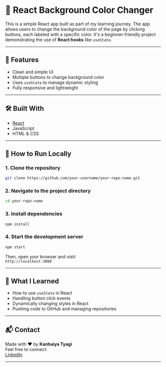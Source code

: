 # 🎨 React Background Color Changer

This is a simple React app built as part of my learning journey. The app allows users to change the background color of the page by clicking buttons, each labeled with a specific color. It's a beginner-friendly project demonstrating the use of **React hooks** like `useState`.

---

## 🚀 Features

- Clean and simple UI  
- Multiple buttons to change background color  
- Uses `useState` to manage dynamic styling  
- Fully responsive and lightweight  

---

## 🛠️ Built With

- [React](https://reactjs.org/)  
- JavaScript  
- HTML & CSS  

---

## 📂 How to Run Locally


### 1. Clone the repository
```bash
git clone https://github.com/your-username/your-repo-name.git
```

### 2. Navigate to the project directory
```bash
cd your-repo-name
```

### 3. Install dependencies
```bash
npm install
```

### 4. Start the development server
```bash
npm start
```
Then, open your browser and visit:  
`http://localhost:3000`

---

## 🎯 What I Learned

- How to use `useState` in React  
- Handling button click events  
- Dynamically changing styles in React  
- Pushing code to GitHub and managing repositories  

---

## 📬 Contact

Made with ❤️ by **Kanhaiya Tyagi**  
Feel free to connect:  
[LinkedIn](www.linkedin.com/in/kanhaiya-tyagi) <!-- Replace with your actual LinkedIn profile -->

---
